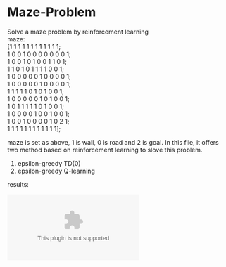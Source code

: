 # Maze-Problem
Solve a maze problem by reinforcement learning\
maze:\
[1 1 1 1 1 1 1 1 1 1 1 1;\
      1 0 0 1 0 0 0 0 0 0 0 1;\
      1 0 0 1 0 1 0 0 1 1 0 1;\
      1 1 0 1 0 1 1 1 1 0 0 1;\
      1 0 0 0 0 0 1 0 0 0 0 1;\
      1 0 0 0 0 0 1 0 0 0 0 1;\
      1 1 1 1 1 0 1 0 1 0 0 1;\
      1 0 0 0 0 0 1 0 1 0 0 1;\
      1 0 1 1 1 1 1 0 1 0 0 1;\
      1 0 0 0 0 1 0 0 1 0 0 1;\
      1 0 0 1 0 0 0 0 1 0 2 1;\
      1 1 1 1 1 1 1 1 1 1 1 1];
    
maze is set as above, 1 is wall, 0 is road and 2 is goal.
In this file, it offers two method based on reinforcement learning to slove this problem.

1. epsilon-greedy TD(0) 
2. epsilon-greedy Q-learning


results:

![](https://github.com/LUYUJIA/Maze-Problem-Matlab-Qlearning/raw/master/reinfo-1.eps)  


